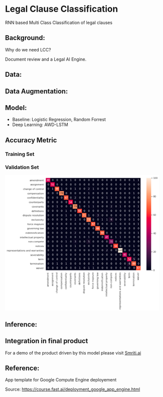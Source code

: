 # Legal Clause Classification
RNN based Multi Class Classification of legal clauses

## Background: 
Why do we need LCC?

Document review and a Legal AI Engine.

## Data:

## Data Augmentation:

## Model:
- Baseline: Logistic Regression, Random Forrest
- Deep Learning: AWD-LSTM 

## Accuracy Metric

### Training Set


### Validation Set
![](https://github.com/pkrouth/Legal_Clause_Classification/blob/master/RNN-AWD_LSTM_training.png)

## Inference:


## Integration in final product
For a demo of the product driven by this model please visit [Smriti.ai](www.smriti.ai)

## Reference: 
App template for Google Compute Engine deployement

Source: https://course.fast.ai/deployment_google_app_engine.html
